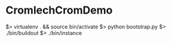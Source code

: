 CromlechCromDemo
================

  $> virtualenv . && source bin/activate
  $> python bootstrap.py
  $> ./bin/buildout
  $> ./bin/instance
